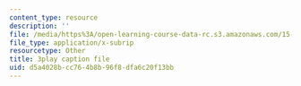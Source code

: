 ```yaml
---
content_type: resource
description: ''
file: /media/https%3A/open-learning-course-data-rc.s3.amazonaws.com/15-960-new-executive-thinking-social-impact-technology-projects-fall-2017-spring-2018/d5a4028bcc764b8b96f8dfa6c20f13bb_HaySEpWEsdU.srt
file_type: application/x-subrip
resourcetype: Other
title: 3play caption file
uid: d5a4028b-cc76-4b8b-96f8-dfa6c20f13bb
---
```

